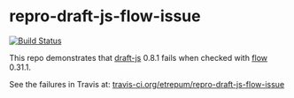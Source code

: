 # repro-draft-js-flow-issue

[![Build Status](https://travis-ci.org/etrepum/repro-draft-js-flow-issue.svg?branch=master)](https://travis-ci.org/etrepum/repro-draft-js-flow-issue)

This repo demonstrates that
[draft-js](https://github.com/facebook/draft-js) 0.8.1
fails when checked with [flow](https://github.com/facebook/flow) 0.31.1.

See the failures in Travis at: [travis-ci.org/etrepum/repro-draft-js-flow-issue](https://travis-ci.org/etrepum/repro-draft-js-flow-issue)
